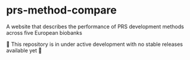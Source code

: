 # prs-method-compare

A website that describes the performance of PRS development methods across five European biobanks

🚨 This repository is in under active development with no stable releases available yet 🚨
